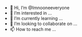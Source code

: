 - 👋 Hi, I’m @Imnooneeveryone
- 👀 I’m interested in ...
- 🌱 I’m currently learning ...
- 💞️ I’m looking to collaborate on ...
- 📫 How to reach me ...

<!---
Imnooneeveryone/Imnooneeveryone is a ✨ special ✨ repository because its `README.md` (this file) appears on your GitHub profile.
You can click the Preview link to take a look at your changes.
--->
